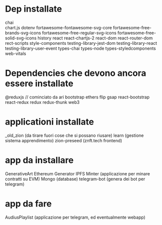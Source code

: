 # Dep installate

chai<br>
chart.js
dotenv
fortawesome-fontawesome-svg-core
fortawesome-free-brands-svg-icons
fortawesome-free-regular-svg-icons
fortawesome-free-solid-svg-icons
history
react
react-chartjs-2
react-dom
react-router-dom
rect-scripts
style-components
testing-library-jest-dom
testing-library-react
testing-library-user-event
types-chai
types-node
types-styledcomponents
web-vitals

# Dependencies che devono ancora essere installate

@reduxjs // cominciato da ari
bootstrap
ethers
flip
gsap
react-bootstrap
react-redux
redux
redux-thunk
web3

# applicationi installate

\_old_zion (da tirare fuori cose che si possano riusare)
learn (gestione sistema apprendimento)
zion-preseed (znft.tech frontend)

# app da installare

GenerativeArt
Ethereum
Generator
IPFS
Minter (applicazione per minare contratti su EVM)
Mongo (database)
telegram-bot (genera dei bot per telegram)

# app da fare

AudiusPlaylist (applicazione per telegram, ed eventualmente webapp)
